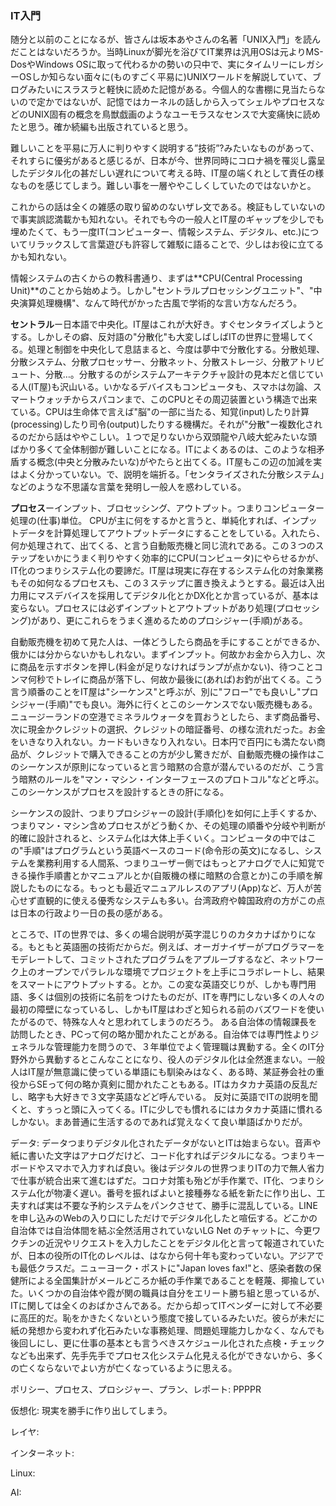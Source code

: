 ### IT入門

随分と以前のことになるが、皆さんは坂本あやさんの名著「UNIX入門」を読んだことはないだろうか。当時Linuxが脚光を浴びてIT業界は汎用OSは元よりMS-DosやWindows OSに取って代わるかの勢いの只中で、実にタイムリーにレガシーOSしか知らない面々に(ものすごく平易に)UNIXワールドを解説していて、ブログみたいにスラスラと軽快に読めた記憶がある。今個人的な書棚に見当たらないので定かではないが、記憶ではカーネルの話しから入ってシェルやプロセスなどのUNIX固有の概念を鳥獣戯画のようなユーモラスなセンスで大変痛快に読めたと思う。確か続編も出版されていると思う。

難しいことを平易に万人に判りやすく説明する”技術”?みたいなものがあって、それすらに優劣があると感じるが、日本が今、世界同時にコロナ禍を罹災し露呈したデジタル化の甚だしい遅れについて考える時、IT屋の端くれとして責任の様なものを感じてしまう。難しい事を一層ややこしくしていたのではないかと。

これからの話は全くの雑感の取り留めのないザレ文である。検証もしていないので事実誤認満載かも知れない。それでも今の一般人とIT屋のギャップを少しでも埋めたくて、もう一度IT(コンピューター、情報システム、デジタル、etc.)についてリラックスして言葉遊びも許容して雑駁に語ることで、少しはお役に立てるかも知れない。

情報システムの古くからの教科書通り、まずは**CPU(Central Processing Unit)**のことから始めよう。しかし"セントラルプロセッシングユニット"、"中央演算処理機構"、なんて時代がかった古風で学術的な言い方なんだろう。

**セントラル**ー日本語で中央化。IT屋はこれが大好き。すぐセンタライズしようとする。しかしその癖、反対語の"分散化"も大変しばしばITの世界に登場してくる。処理と制御を中央化して息詰まると、今度は夢中で分散化する。分散処理、分散システム、分散プロセッサー、分散ネット、分散ストレージ、分散アトリビュート、分散…。分散するのがシステムアーキテクチャ設計の見本だと信じている人(IT屋)も沢山いる。いかなるデバイスもコンピュータも、スマホは勿論、スマートウォッチからスパコンまで、このCPUとその周辺装置という構造で出来ている。CPUは生命体で言えば"脳"の一部に当たる、知覚(input)したり計算(processing)したり司令(output)したりする機構だ。それが"分散"ー複数化されるのだから話はややこしい。１つで足りないから双頭龍や八岐大蛇みたいな頭ばかり多くて全体制御が難しいことになる。ITによくあるのは、このような相矛盾する概念(中央と分散みたいな)がやたらと出てくる。IT屋もこの辺の加減を実はよく分かっていない。で、説明を端折る。「センタライズされた分散システム」などのような不思議な言葉を発明し一般人を惑わしている。

**プロセス**ーインプット、ブロセッシング、アウトプット。つまりコンピューター処理の(仕事)単位。
CPUが主に何をするかと言うと、単純化すれば、インプットデータを計算処理してアウトプットデータにすることをしている。入れたら、何か処理されて、出てくる、と言う自動販売機と同じ流れである。この３つのステップをいかにうまく判りやすく効率的にCPU(コンピュータ)にやらせるかが、IT化のつまりシステム化の要諦だ。IT屋は現実に存在するシステム化の対象業務もその如何なるプロセスも、この３ステップに置き換えようとする。最近は入出力用にマスデバイスを採用してデジタル化とかDX化とか言っているが、基本は変らない。プロセスには必ずインプットとアウトプットがあり処理(プロセッシング)があり、更にこれらをうまく進めるためのプロシジャー(手順)がある。

自動販売機を初めて見た人は、一体どうしたら商品を手にすることができるか、俄かには分からないかもしれない。まずインプット。何故かお金から入力し、次に商品を示すボタンを押し(料金が足りなければランプが点かない)、待つことコンマ何秒でトレイに商品が落下し、何故か最後に(あれば)お釣が出てくる。こう言う順番のことをIT屋は"シーケンス"と呼ぶが、別に"フロー"でも良いし"プロシジャー(手順)"でも良い。海外に行くとこのシーケンスでない販売機もある。ニュージーランドの空港でミネラルウォータを買おうとしたら、まず商品番号、次に現金かクレジットの選択、クレジットの暗証番号、の様な流れだった。お金をいきなり入れない。カードもいきなり入れない。日本円で百円にも満たない商品が、クレジットで購入できることの方が少し驚きだが、自動販売機の操作はこのシーケンスが原則になっていると言う暗黙の合意が潜んでいるのだが、こう言う暗黙のルールを"マン・マシン・インターフェースのプロトコル"などと呼ぶ。このシーケンスがプロセスを設計するときの肝になる。

シーケンスの設計、つまりプロシジャーの設計(手順化)を如何に上手くするか、つまりマン・マシン含めプロセスがどう動くか、その処理の順番や分岐や判断が的確に設計されると、システム化は大体上手くいく。コンピュータの中ではこの"手順"はプログラムという英語ベースのコード(命令形の英文)になるし、システムを業務利用する人間系、つまりユーザー側ではもっとアナログで人に知覚できる操作手順書とかマニュアルとか(自販機の様に暗黙の合意とか)この手順を解説したものになる。もっとも最近マニュアルレスのアプリ(App)など、万人が苦心せず直観的に使える優秀なシステムも多い。台湾政府や韓国政府の方がこの点は日本の行政より一日の長の感がある。

ところで、ITの世界では、多くの場合説明が英字混じりのカタカナばかりになる。もともと英語圏の技術だからだ。例えば、オーガナイザーがプログラマーをモデレートして、コミットされたプログラムをアプルーブするなど、ネットワーク上のオープンでパラレルな環境でプロジェクトを上手にコラボレートし、結果をスマートにアウトプットする。とか。この変な英語交じりが、しかも専門用語、多くは個別の技術に名前をつけたものだが、ITを専門にしない多くの人々の最初の障壁になっているし、しかもIT屋はわざと知られる前のバズワードを使いたがるので、特殊な人々と思われてしまうのだろう。
ある自治体の情報課長を訪問したとき、PCって何の略か聞かれたことがある。自治体では専門性よりジェネラルな管理能力を問うので、３年単位でよく管理職は異動する。全くのIT分野外から異動するとこんなことになり、役人のデジタル化は全然進まない。一般人はIT屋が無意識に使っている単語にも馴染みはなく、ある時、某証券会社の重役からSEって何の略か真剣に聞かれたこともある。ITはカタカナ英語の反乱だし、略字も大好きで３文字英語などど呼んでいる。
反対に英語でITの説明を聞くと、すぅっと頭に入ってくる。ITに少しでも慣れるにはカタカナ英語に慣れるしかない。まあ普通に生活するのであれば覚えなくて良い単語ばかりだが。

データ: データつまりデジタル化されたデータがないとITは始まらない。音声や紙に書いた文字はアナログだけど、コード化すればデジタルになる。つまりキーボードやスマホで入力すれば良い。後はデジタルの世界つまりITの力で無人省力で仕事が統合出来て進むはずだ。コロナ対策も殆どが手作業で、IT化、つまりシステム化が物凄く遅い。番号を振ればよいと接種券なる紙を新たに作り出し、工夫すれば実は不要な予約システムをパンクさせて、勝手に混乱している。LINEを申し込みのWebの入り口にしただけでデジタル化したと喧伝する。どこかの自治体では自治体間を結ぶ全然活用されていないLG Net のチャットに、今更ワクチンの近況やリクエストを入力したことをデジタル化と言って報道されていたが、日本の役所のIT化のレベルは、はなから何十年も変わっていない。アジアでも最低クラスだ。ニューヨーク・ポストに"Japan loves fax!"と、感染者数の保健所による全国集計がメールどころか紙の手作業であることを軽蔑、揶揄していた。いくつかの自治体や霞が関の職員は自分をエリート勝ち組と思っているが、ITに関しては全くのおばかさんである。だから却ってITベンダーに対して不必要に高圧的だ。恥をかきたくないという態度で接しているみたいだ。彼らが未だに紙の発想から変われず化石みたいな事務処理、問題処理能力しかなく、なんでも後回しにし、更に仕事の基本とも言うべきスケジュール化された点検・チェックなども出来ず、先手先手でプロセス化システム化見える化ができないから、多くの亡くならないでよい方が亡くなっているように思える。

ポリシー、プロセス、プロシジャー、プラン、レポート: PPPPR

仮想化: 現実を勝手に作り出してしまう。

レイヤ: 

インターネット: 

Linux: 

AI: